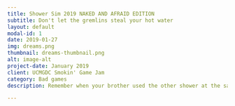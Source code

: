 ```yaml
---
title: Shower Sim 2019 NAKED AND AFRAID EDITION
subtitle: Don't let the gremlins steal your hot water
layout: default
modal-id: 1
date: 2019-01-27
img: dreams.png
thumbnail: dreams-thumbnail.png
alt: image-alt
project-date: January 2019
client: UCMGDC Smokin' Game Jam
category: Bad games
description: Remember when your brother used the other shower at the same time? Now you can relive the experience of someone taking all the hot water on your computer! (wow!)

---
```

